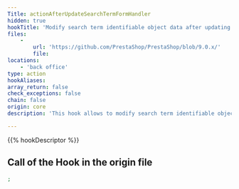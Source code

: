 ```yaml
---
Title: actionAfterUpdateSearchTermFormHandler
hidden: true
hookTitle: 'Modify search term identifiable object data after updating it'
files:
    -
        url: 'https://github.com/PrestaShop/PrestaShop/blob/9.0.x/'
        file: 
locations:
    - 'back office'
type: action
hookAliases: 
array_return: false
check_exceptions: false
chain: false
origin: core
description: 'This hook allows to modify search term identifiable object forms data after it was updated'

---
```


{{% hookDescriptor %}}

## Call of the Hook in the origin file

```php
;
```

